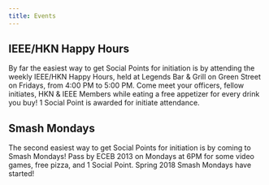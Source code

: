 ```yaml
---
title: Events
---
```

IEEE/HKN Happy Hours
---
By far the easiest way to get Social Points for initiation is by attending the weekly IEEE/HKN Happy Hours, held at Legends Bar & Grill on Green Street on Fridays, from 4:00 PM to 5:00 PM. Come meet your officers, fellow initiates, HKN & IEEE Members while eating a free appetizer for every drink you buy! 1 Social Point is awarded for initiate attendance.

Smash Mondays
---
The second easiest way to get Social Points for initiation is by coming to Smash Mondays! Pass by ECEB 2013 on Mondays at 6PM for some video games, free pizza, and 1 Social Point. Spring 2018 Smash Mondays have started!
